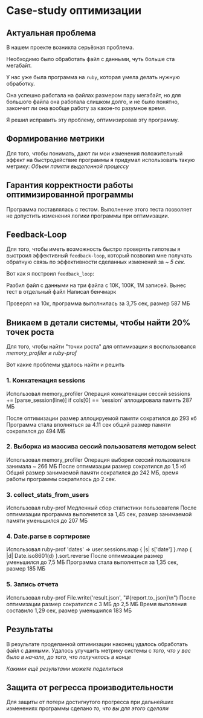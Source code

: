 # Case-study оптимизации

## Актуальная проблема
В нашем проекте возникла серьёзная проблема.

Необходимо было обработать файл с данными, чуть больше ста мегабайт.

У нас уже была программа на `ruby`, которая умела делать нужную обработку.

Она успешно работала на файлах размером пару мегабайт, но для большого файла она работала слишком долго, и не было понятно, закончит ли она вообще работу за какое-то разумное время.

Я решил исправить эту проблему, оптимизировав эту программу.

## Формирование метрики
Для того, чтобы понимать, дают ли мои изменения положительный эффект на быстродействие программы я придумал использовать такую метрику: *Объем памяти выделенной процессу*

## Гарантия корректности работы оптимизированной программы
Программа поставлялась с тестом. Выполнение этого теста позволяет не допустить изменения логики программы при оптимизации.

## Feedback-Loop
Для того, чтобы иметь возможность быстро проверять гипотезы я выстроил эффективный `feedback-loop`, который позволил мне получать обратную связь по эффективности сделанных изменений за *~ 5 сек.*

Вот как я построил `feedback_loop`:

Разбил файл с данными на три файла с 10К, 100K, 1M записей.
Вынес тест в отдельный файл
Написал бенчмарк

Проверял на 10к, программа выполнилась за 3,75 сек, размер 587 МБ

## Вникаем в детали системы, чтобы найти 20% точек роста
Для того, чтобы найти "точки роста" для оптимизации я воспользовался *memory_profiler и ruby-prof*

Вот какие проблемы удалось найти и решить

### 1. Конкатенация sessions
Использовал memory_profiler
Операция конкатенации сессий sessions += [parse_session(line)] if cols[0] == 'session'
аллоцировала память 287 МБ

После оптимизации размер аллоцируемой памяти сократился до 293 кб
Программа стала вполняться за 4.11 сек общий размер памяти сократился до 494 МБ

### 2. Выборка из массива сессий пользователя методом select
Использовал memory_profiler
Операция выборки сессий пользователя занимала ~ 266 МБ
После оптимизации размер сократился до 1,5 кб
Общий размер занимаемой памяти сократился до 242 МБ, время работы программы сократилось до 2 сек.

### 3. collect_stats_from_users
Использовал ruby-prof
Медленный сбор статистики пользователя
После оптимизации программа выполняется за 1,45 сек, размер занимаемой памяти уменьшился до 207 МБ

### 4. Date.parse в сортировке
Использовал ruby-prof
'dates' => user.sessions.map { |s| s['date'] }.map { |d| Date.iso8601(d) }.sort.reverse
После оптимизации размер уменьшился до 7,5 МБ
Программа стала выполняться за 1,35 сек, размер 185 МБ

### 5. Запись отчета
Использовал ruby-prof
File.write('result.json', "#{report.to_json}\n")
После оптимизации размер сократился с 3 МБ до 2,5 МБ
Время выполения составило 1,29 сек, размер уменьшился 183 МБ

## Результаты
В результате проделанной оптимизации наконец удалось обработать файл с данными.
Удалось улучшить метрику системы с *того, что у вас было в начале, до того, что получилось в конце*

*Какими ещё результами можете поделиться*

## Защита от регресса производительности
Для защиты от потери достигнутого прогресса при дальнейших изменениях программы сделано *то, что вы для этого сделали*
